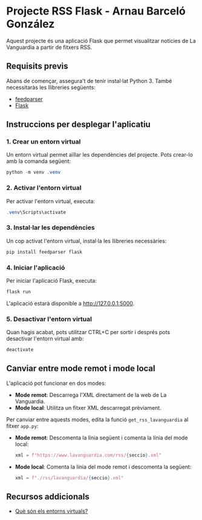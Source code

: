 # Projecte RSS Flask - Arnau Barceló González

Aquest projecte és una aplicació Flask que permet visualitzar notícies de La Vanguardia a partir de fitxers RSS.

## Requisits previs

Abans de començar, assegura't de tenir instal·lat Python 3\. També necessitaràs les llibreries següents:

- [feedparser](https://pythonhosted.org/feedparser/)
- [Flask](https://flask.palletsprojects.com/)

## Instruccions per desplegar l'aplicatiu

### 1\. Crear un entorn virtual

Un entorn virtual permet aïllar les dependències del projecte. Pots crear-lo amb la comanda següent:

```powershell
python -m venv .venv
```

### 2\. Activar l'entorn virtual

Per activar l'entorn virtual, executa:

```powershell
.venv\Scripts\activate
```

### 3\. Instal·lar les dependències

Un cop activat l'entorn virtual, instal·la les llibreries necessàries:

```powershell
pip install feedparser flask
```

### 4\. Iniciar l'aplicació

Per iniciar l'aplicació Flask, executa:

```powershell
flask run
```

L'aplicació estarà disponible a <http://127.0.0.1:5000>.

### 5\. Desactivar l'entorn virtual

Quan hagis acabat, pots utilitzar CTRL+C per sortir i després pots desactivar l'entorn virtual amb:

```powershell
deactivate
```

## Canviar entre mode remot i mode local

L'aplicació pot funcionar en dos modes:

- **Mode remot**: Descarrega l'XML directament de la web de La Vanguardia.
- **Mode local**: Utilitza un fitxer XML descarregat prèviament.

Per canviar entre aquests modes, edita la funció `get_rss_lavanguardia` al fitxer `app.py`:

- **Mode remot**: Descomenta la línia següent i comenta la línia del mode local:

  ```python
  xml = f"https://www.lavanguardia.com/rss/{seccio}.xml"
  ```

- **Mode local**: Comenta la línia del mode remot i descomenta la següent:

  ```python
  xml = f"./rss/lavanguardia/{seccio}.xml"
  ```

## Recursos addicionals

- [Què són els entorns virtuals?](https://realpython.com/python-virtual-environments-a-primer/)
